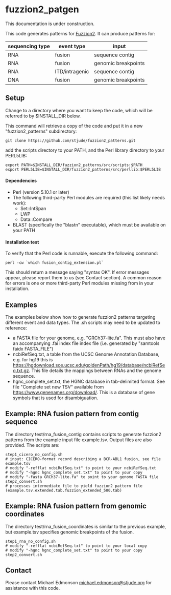 # fuzzion2_patgen

This documentation is under construction.  

This code generates patterns for [Fuzzion2](https://www.github.com/stjude/fuzzion2/).  It can produce patterns for:

| sequencing type | event type | input |
| ---------- | ----- | ----- |
| RNA | fusion | sequence contig |
| RNA | fusion | genomic breakpoints |
| RNA | ITD/intragenic  | sequence contig |
| DNA | fusion | genomic breakpoints |

## Setup

Change to a directory where you want to keep the code, which will be referred to by $INSTALL_DIR below.

This command will retrieve a copy of the code and put it in a new "fuzzion2_patterns" subdirectory:
```
git clone https://github.com/stjude/fuzzion2_patterns.git
```

add the scripts directory to your PATH, and the Perl library directory to your PERL5LIB:
```
export PATH=$INSTALL_DIR/fuzzion2_patterns/src/scripts:$PATH
export PERL5LIB=$INSTALL_DIR/fuzzion2_patterns/src/perllib:$PERL5LIB
```


#### Dependencies

* Perl (version 5.10.1 or later)
* The following third-party Perl modules are required (this list likely needs work):
  * Set::IntSpan
  * LWP
  * Data::Compare
* BLAST (specifically the "blastn" executable), which must be available on your PATH


#### Installation test

To verify that the Perl code is runnable, execute the following command:
```
perl -cw `which fusion_contig_extension.pl`
```

This should return a message saying "syntax OK".  If error messages appear, please report them to us (see Contact section).  A common reason for errors is one or more third-party Perl modules missing from in your installation.

## Examples

The examples below show how to generate fuzzion2 patterns targeting different event and data types.  The .sh scripts may need to be updated to reference:

* a FASTA file for your genome, e.g. "GRCh37-lite.fa".  This must also have an accompanying .fai index file index file (i.e. generated by "samtools faidx FASTA_FILE")
* ncbiRefSeq.txt, a table from the UCSC Genome Annotation Database, e.g. for hg19 this is https://hgdownload.soe.ucsc.edu/goldenPath/hg19/database/ncbiRefSeq.txt.gz.  This file details the mappings between RNAs and the genome sequence.
* hgnc_complete_set.txt, the HGNC database in tab-delimited format.  See file "Complete set new TSV" available from https://www.genenames.org/download/.  This is a database of gene symbols that is used for disambiguation.

## Example: RNA fusion pattern from contig sequence

The directory test/rna_fusion_contig contains scripts to generate fuzzion2 patterns from the example input file example.tsv.  Output files are also provided.  The scripts are:

```
step1_cicero_no_config.sh
# input: CICERO-format record describing a BCR-ABL1 fusion, see file example.tsv
# modify "-refflat ncbiRefSeq.txt" to point to your ncbiRefSeq.txt 
# modify "-hgnc hgnc_complete_set.txt" to point to your copy
# modify "-fasta GRCh37-lite.fa" to point to your genome FASTA file
step2_convert.sh
# processes intermediate file to yield fuzzion2 pattern file (example.tsv.extended.tab.fuzzion_extended_500.tab)
```

## Example: RNA fusion pattern from genomic coordinates

The directory test/rna_fusion_coordinates is similar to the previous example, but example.tsv specifies genomic breakpoints of the fusion.
```
step1_rna_no_config.sh
# modify "-refflat ncbiRefSeq.txt" to point to your local copy
# modify "-hgnc hgnc_complete_set.txt" to point to your copy
step2_convert.sh
```

## Contact
Please contact Michael Edmonson <michael.edmonson@stjude.org> for assistance with this code.
